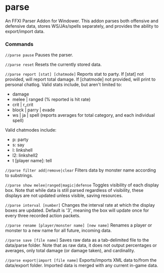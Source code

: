# parse
An FFXI Parser Addon for Windower. This addon parses both offensive and defensive data, stores WS/JAs/spells separately, and provides the ability to export/import data.

### Commands

`//parse pause`
Pauses the parser.

`//parse reset`
Resets the currently stored data.

`//parse report [stat] [chatmode]`
Reports stat to party. If [stat] not provided, will report total damage. If [chatmode] not provided, will print to personal chatlog. Valid stats include, but aren't limited to:
* damage
* melee | ranged (% reported is hit rate)
* crit | r_crit
* block | parry | evade
* ws | ja | spell (reports averages for total category, and each individual spell)

Valid chatmodes include:
* p: party
* s: say
* l: linkshell
* l2: linkshell2
* t [player name]: tell

`//parse filter add|remove|clear`
Filters data by monster name according to substrings.

`//parse show melee|ranged|magic|defense`
Toggles visibility of each display box. Note that while data is still parsed regardless of visibility, these displays are not updated unless visible, saving resources.

`//parse interval [number]`
Changes the interval rate at which the display boxes are updated. Default is '3', meaning the box will update once for every three recorded action packets.

`//parse rename [player/monster name] [new name]`
Renames a player or monster to a new name for all future, incoming data.

`//parse save [file name]`
Saves raw data as a tab-delimited file to the data/parse folder. Note that as raw data, it does not output percentages or averages, only total damage (or damage taken), and cardinality.

`//parse export|import [file name]`
Exports/imports XML data to/from the data/export folder. Imported data is merged with any current in-game data.
